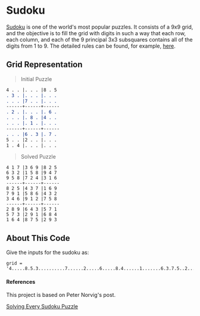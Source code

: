 # Sudoku

[Sudoku](https://en.wikipedia.org/wiki/Sudoku) is one of the world's most popular puzzles. It consists of a 9x9 grid, and the objective is to fill the grid with digits in such a way that each row, each column, and each of the 9 principal 3x3 subsquares contains all of the digits from 1 to 9. The detailed rules can be found, for example, [here](http://www.conceptispuzzles.com/?uri=puzzle/sudoku/rules).

## Grid Representation

> Initial Puzzle

``` 4 . . |. . . |8 . 5 
4 . . |. . . |8 . 5 
. 3 . |. . . |. . . 
. . . |7 . . |. . . 
------+------+------
. 2 . |. . . |. 6 . 
. . . |. 8 . |4 . . 
. . . |. 1 . |. . . 
------+------+------
. . . |6 . 3 |. 7 . 
5 . . |2 . . |. . . 
1 . 4 |. . . |. . . 
```

> Solved Puzzle

```Solved Puzzle
4 1 7 |3 6 9 |8 2 5 
6 3 2 |1 5 8 |9 4 7 
9 5 8 |7 2 4 |3 1 6 
------+------+------
8 2 5 |4 3 7 |1 6 9 
7 9 1 |5 8 6 |4 3 2 
3 4 6 |9 1 2 |7 5 8 
------+------+------
2 8 9 |6 4 3 |5 7 1 
5 7 3 |2 9 1 |6 8 4 
1 6 4 |8 7 5 |2 9 3 
```

## About This Code

Give the inputs for the sudoku as:

```
grid = '4.....8.5.3..........7......2.....6.....8.4......1.......6.3.7.5..2.....1.4......'
```

#### References

This project is  based on Peter Norvig's  post.

 [Solving Every Sudoku Puzzle](http://norvig.com/sudoku.html)